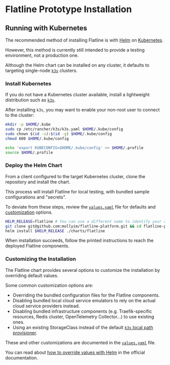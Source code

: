 # Flatline Prototype Installation

## Running with Kubernetes

The recommended method of installing Flatline is with [Helm](https://helm.sh) on [Kubernetes](https://kubernetes.io).

However, this method is currently still intended to provide a testing environment, not a production one.

Although the Helm chart can be installed on any cluster, it defaults to targeting single-node [`k3s`](https://docs.k3s.io/quick-start) clusters.

### Install Kubernetes

If you do not have a Kubernetes cluster available, install a lightweight distribution such as [`k3s`](https://docs.k3s.io/quick-start).

After installing `k3s`, you may want to enable your non-root user to connect to the cluster:

```bash
mkdir -p $HOME/.kube
sudo cp /etc/rancher/k3s/k3s.yaml $HOME/.kube/config
sudo chown $(id -u):$(id -g) $HOME/.kube/config
chmod 600 $HOME/.kube/config

echo 'export KUBECONFIG=$HOME/.kube/config' >> $HOME/.profile
source $HOME/.profile
```

### Deploy the Helm Chart

From a client configured to the target Kubernetes cluster, clone the repository and install the chart.

This process will install Flatline for local testing, with bundled sample configurations and "secrets".

To deviate from these steps, review the [`values.yaml`](charts/flatline/values.yaml) file for defaults and [customization](#customizing-the-installation) options.

```bash
HELM_RELEASE=flatline # You can use a different name to identify your release.
git clone git@github.com:mollyim/flatline-platform.git && cd flatline-platform
helm install $HELM_RELEASE ./charts/flatline
```

When installation succeeds, follow the printed instructions to reach the deployed Flatline components.

### Customizing the Installation

The Flatline chart provides several options to customize the installation by overriding default values.

Some common customization options are:

- Overriding the bundled configuration files for the Flatline components.
- Disabling bundled local cloud service emulators to rely on the actual cloud service providers instead.
- Disabling bundled infrastructure components (e.g. Traefik-specific resources, Redis cluster, OpenTelemetry Collector...) to use existing ones.
- Using an existing StorageClass instead of the default [`k3s` local path provisioner](https://docs.k3s.io/storage).

These and other customizations are documented in the [`values.yaml`](charts/flatline/values.yaml) file.

You can read about [how to override values with Helm](https://helm.sh/docs/helm/helm_install/) in the official documentation.